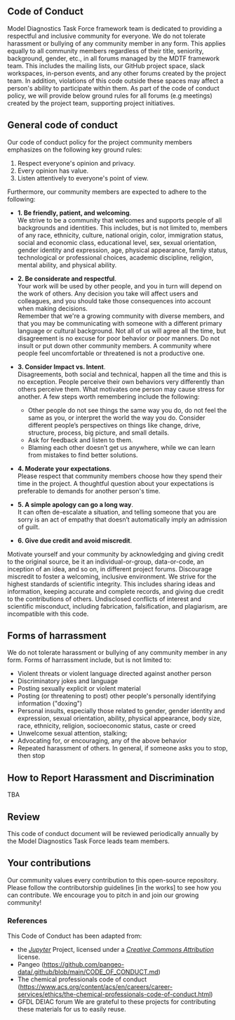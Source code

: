 ## Code of Conduct

Model Diagnostics Task Force framework team is dedicated to providing a respectful and inclusive community for everyone. We do not tolerate harassment or bullying of any community member in any form. This applies equally to all community members regardless of their title, seniority, background, gender, etc., in all forums managed by the MDTF framework team. This includes the mailing lists, our GitHub project space, slack workspaces, in-person events, and any other forums created by the project team. In addition, violations of this code outside these spaces may affect a person's ability to participate within them. As part of the code of conduct policy, we will provide below ground rules for all forums (e.g meetings) created by the project team, supporting project initiatives. 

## General code of conduct 

Our code of conduct policy for the project community members emphasizes on the following key ground rules:

1.  Respect everyone's opinion and privacy.
2.  Every opinion has value.
3.  Listen attentively to everyone's point of view.

Furthermore, our community members are expected to adhere to the following:

* **1. Be friendly, patient, and welcoming**.    
   We strive to be a community that welcomes and supports
   people of all backgrounds and identities. This includes, but is not limited
   to, members of any race, ethnicity, culture, national origin, color,
   immigration status, social and economic class, educational level, sex, sexual
   orientation, gender identity and expression, age, physical appearance, family
   status, technological or professional choices, academic
   discipline, religion, mental ability, and physical ability.

* **2. Be considerate and respectful**.    
   Your work will be used by other people, and you in turn
   will depend on the work of others. Any decision you take will affect users
   and colleagues, and you should take those consequences into account when
   making decisions.    
   Remember that we're a growing community with diverse members, and that you may be
   communicating with someone with a different primary language or cultural
   background. Not all of us will agree all the time, but disagreement is
   no excuse for poor behavior or poor manners.
   Do not insult or put down other community members. A community where people
   feel uncomfortable or threatened is not a productive one.    
   
   
* **3. Consider Impact vs. Intent**.    
   Disagreements, both social and
   technical, happen all the time and this is no exception. 
   People perceive their own behaviors very differently than others perceive them. 
   What motivates one person may cause stress for another. 
   A few steps worth remembering include the following:

   * Other people do not see things the same way you do, 
   do not feel the same as you, or interpret the world the way you do. 
   Consider different people’s perspectives on things like change, 
   drive, structure, process, big picture, and small details.
   * Ask for feedback and listen to them. 
   * Blaming each other doesn’t get us anywhere, while we can learn from mistakes to find better solutions. 

* **4. Moderate your expectations**.    
   Please respect that community members choose
   how they spend their time in the project. A thoughtful question about your
   expectations is preferable to demands for another person's time.

* **5. A simple apology can go a long way**.    
   It can often de-escalate a situation,
   and telling someone that you are sorry is an act of empathy that doesn’t
   automatically imply an admission of guilt.

* **6. Give due credit and avoid miscredit**.   

Motivate yourself and your community by acknowledging and giving credit to the original source, be it an individual-or-group, data-or-code, an inception of an idea, and so on, in different project forums. Discourage miscredit to foster a welcoming, inclusive environment.
We strive for the highest standards of scientific integrity. This includes sharing ideas and information, keeping accurate and complete records, and giving due credit to the contributions of others. Undisclosed conflicts of interest and scientific misconduct, including fabrication, falsification, and plagiarism, are incompatible with this code.


## Forms of harrassment

We do not tolerate harassment or bullying of any community member in any form. 
Forms of harrassment include, but is not limited to:

   * Violent threats or violent language directed against another person
   * Discriminatory jokes and language
   * Posting sexually explicit or violent material
   * Posting (or threatening to post) other people's personally identifying
     information ("doxing")
   * Personal insults, especially those related to gender, 
   gender identity and expression, sexual orientation, ability, 
   physical appearance, body size, race, ethnicity, 
   religion, socioeconomic status, caste or creed
   * Unwelcome sexual attention, stalking;
   * Advocating for, or encouraging, any of the above behavior
   * Repeated harassment of others. In general, if someone asks you to stop,
     then stop
          

## How to Report Harassment and Discrimination

TBA

##  Review

This code of conduct document will be reviewed periodically annually by the Model Diagnostics Task Force leads team members. 

## Your contributions 
   
Our community values every contribution to this open-source repository. Please follow the contributorship guidelines [in the works] to see how you can contribute.
We encourage you to pitch in and join our growing community! 

### References

This Code of Conduct has been adapted from:
   * the [*Jupyter*](https://jupyter.org/governance/conduct/code_of_conduct.html) Project, licensed under a [*Creative Commons
     Attribution*](http://creativecommons.org/licenses/by/3.0/) license.
   * Pangeo (https://github.com/pangeo-data/.github/blob/main/CODE_OF_CONDUCT.md)
   * The chemical professionals code of conduct (https://www.acs.org/content/acs/en/careers/career-services/ethics/the-chemical-professionals-code-of-conduct.html)
   * GFDL DEIAC forum
We are grateful to these projects for contributing these materials for us to easily reuse.
